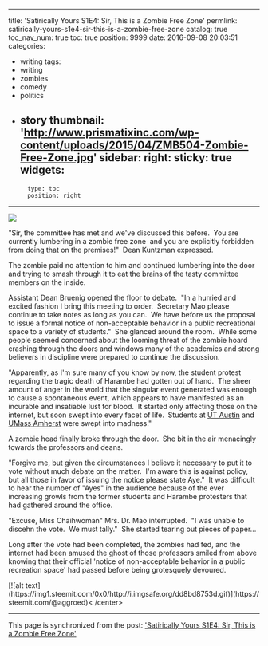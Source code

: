 
---
title: 'Satirically Yours S1E4: Sir, This is a Zombie Free Zone'
permlink: satirically-yours-s1e4-sir-this-is-a-zombie-free-zone
catalog: true
toc_nav_num: true
toc: true
position: 9999
date: 2016-09-08 20:03:51
categories:
- writing
tags:
- writing
- zombies
- comedy
- politics
- story
thumbnail: 'http://www.prismatixinc.com/wp-content/uploads/2015/04/ZMB504-Zombie-Free-Zone.jpg'
sidebar:
    right:
        sticky: true
widgets:
    -
        type: toc
        position: right
---


<html>
<p><img src="http://www.prismatixinc.com/wp-content/uploads/2015/04/ZMB504-Zombie-Free-Zone.jpg"/></p>
<p>"Sir, the committee has met and we've discussed this before. &nbsp;You are currently lumbering in a zombie free zone &nbsp;and you are explicitly forbidden from doing that on the premises!" &nbsp;Dean Kuntzman expressed.</p>
<p>The zombie paid no attention to him and continued lumbering into the door and trying to smash through it to eat the brains of the tasty committee members on the inside.</p>
<p>Assistant Dean Bruenig opened the floor to debate. &nbsp;"In a hurried and excited fashion I bring this meeting to order. &nbsp;Secretary Mao please continue to take notes as long as you can. &nbsp;We have before us the proposal to issue a formal notice of non-acceptable behavior in a public recreational space to a variety of students." &nbsp;She glanced around the room. &nbsp;While some people seemed concerned about the looming threat of the zombie hoard crashing through the doors and windows many of the academics and strong believers in discipline were prepared to continue the discussion.</p>
<p>"Apparently, as I'm sure many of you know by now, the student protest regarding the tragic death of Harambe had gotten out of hand. &nbsp;The sheer amount of anger in the world that the singular event generated was enough to cause a spontaneous event, which appears to have manifested as an incurable and insatiable lust for blood. &nbsp;It started only affecting those on the internet, but soon swept into every facet of life. &nbsp;Students at <a href="http://www.texasmonthly.com/the-daily-post/state-texas-ut-students-wield-sex-toys-protest-campus-carry/">UT Austin</a> and <a href="http://www.fox25boston.com/news/ras-tell-umass-students-harambe-jokes-are-an-attack-on-african-americans/438139914">UMass Amherst</a> were swept into madness."</p>
<p>A zombie head finally broke through the door. &nbsp;She bit in the air menacingly towards the professors and deans.</p>
<p>"Forgive me, but given the circumstances I believe it necessary to put it to vote without much debate on the matter. &nbsp;I'm aware this is against policy, but all those in favor of issuing the notice please state Aye." &nbsp;It was difficult to hear the number of "Ayes" in the audience because of the ever increasing growls from the former students and Harambe protesters that had gathered around the office.</p>
<p>"Excuse, Miss Chaihwoman" Mrs. Dr. Mao interrupted. &nbsp;"I was unable to discehn the vote. &nbsp;We must tally." &nbsp;She started tearing out pieces of paper...</p>
<p>Long after the vote had been completed, the zombies had fed, and the internet had been amused the ghost of those professors smiled from above knowing that their official 'notice of non-acceptable behavior in a public recreation space' had passed before being grotesquely devoured.</p>
<p>[![alt text](https://img1.steemit.com/0x0/http://i.imgsafe.org/dd8bd8753d.gif)](https:// steemit.com/@aggroed)&lt; /center&gt;</p>
</html>

- - -

This page is synchronized from the post: ['Satirically Yours S1E4: Sir, This is a Zombie Free Zone'](https://steemit.com/@aggroed/satirically-yours-s1e4-sir-this-is-a-zombie-free-zone)
